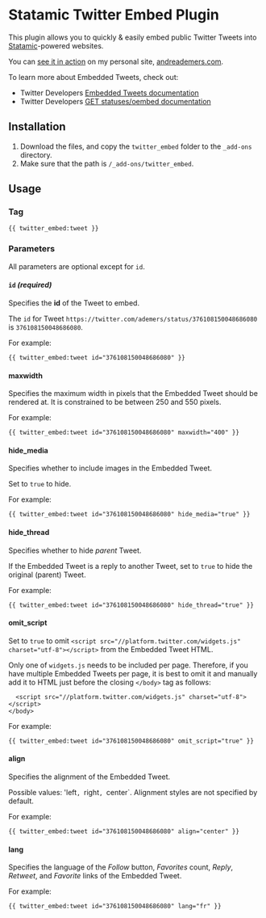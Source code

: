 # Statamic Twitter Embed Plugin

This plugin allows you to quickly & easily embed public Twitter Tweets into [Statamic](http://statamic.com)-powered websites.

You can [see it in action](http://andreademers.com/statamic-twitter-embed-plugin) on my personal site, [andreademers.com](http://andreademers.com).

To learn more about Embedded Tweets, check out:

* Twitter Developers [Embedded Tweets documentation](https://dev.twitter.com/docs/embedded-tweets)
* Twitter Developers [GET statuses/oembed documentation](https://dev.twitter.com/docs/api/1.1/get/statuses/oembed)

## Installation

1. Download the files, and copy the `twitter_embed` folder to the `_add-ons` directory.
2. Make sure that the path is `/_add-ons/twitter_embed`.

## Usage

### Tag
    
    {{ twitter_embed:tweet }}

### Parameters

All parameters are optional except for `id`.

#### `id` _(required)_

Specifies the __id__ of the Tweet to embed.

The `id` for Tweet `https://twitter.com/ademers/status/376108150048686080` is `376108150048686080`.

For example:

    {{ twitter_embed:tweet id="376108150048686080" }}

#### maxwidth

Specifies the maximum width in pixels that the Embedded Tweet should be rendered at. It is constrained to be between 250 and 550 pixels.

For example:

    {{ twitter_embed:tweet id="376108150048686080" maxwidth="400" }}

#### hide_media

Specifies whether to include images in the Embedded Tweet.

Set to `true` to hide.

For example:

    {{ twitter_embed:tweet id="376108150048686080" hide_media="true" }}

#### hide_thread

Specifies whether to hide _parent_ Tweet.

If the Embedded Tweet is a reply to another Tweet, set to `true` to hide the original (parent) Tweet.

For example:

    {{ twitter_embed:tweet id="376108150048686080" hide_thread="true" }}

#### omit_script

Set to `true` to omit `<script src="//platform.twitter.com/widgets.js" charset="utf-8"></script>` from the Embedded Tweet HTML.

Only one of `widgets.js` needs to be included per page. Therefore, if you have multiple Embedded Tweets per page, it is best to omit it and manually add it to HTML just before the closing `</body>` tag as follows:

      <script src="//platform.twitter.com/widgets.js" charset="utf-8"></script>
    </body>

For example:

    {{ twitter_embed:tweet id="376108150048686080" omit_script="true" }}

#### align

Specifies the alignment of the Embedded Tweet.

Possible values: 'left`, `right`, `center`. Alignment styles are not specified by default.

For example:

    {{ twitter_embed:tweet id="376108150048686080" align="center" }}

#### lang

Specifies the language of the _Follow_ button, _Favorites_ count, _Reply_, _Retweet_, and _Favorite_ links of the Embedded Tweet.

For example:

    {{ twitter_embed:tweet id="376108150048686080" lang="fr" }}
